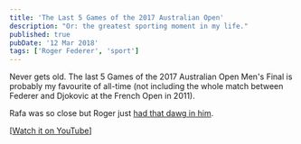 ```yaml
---
title: 'The Last 5 Games of the 2017 Australian Open'
description: "Or: the greatest sporting moment in my life."
published: true
pubDate: '12 Mar 2018'
tags: ['Roger Federer', 'sport']
---
```


Never gets old. The last 5 Games of the 2017 Australian Open Men's Final is probably my favourite of all-time (not including the whole match between Federer and Djokovic at the French Open in 2011).

Rafa was so close but Roger just [had that dawg in him](https://knowyourmeme.com/memes/got-that-dog-in-him).

[[Watch it on YouTube](https://www.youtube.com/watch?v=Fva4l9j9QLk)]